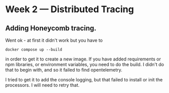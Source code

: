 # Week 2 — Distributed Tracing

## Adding Honeycomb tracing.

Went ok - at first it didn't work but you have to 

```
docker compose up --build
```

in order to get it to create a new image.  If you have added requirements or npm libraries, or environment variables, you need to do the build.  I didn't do that to begin with, and so it failed to find opentelemetry.

I tried to get it to add the console logging, but that failed to install or init the processors.  I will need to retry that.
